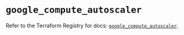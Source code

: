 # `google_compute_autoscaler`

Refer to the Terraform Registry for docs: [`google_compute_autoscaler`](https://registry.terraform.io/providers/hashicorp/google/6.4.0/docs/resources/compute_autoscaler).
